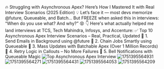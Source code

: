 🔥 Struggling with Asynchronous Apex? Here’s How I Mastered It with Real Interview Scenarios (2025 Edition) 💡
Let’s face it — most devs memorize @future, Queueable, and Batch…
But FREEZE when asked this in interviews:
“When do you use what? And why?” 😵
👇 Here's what actually helped me land interviews at TCS, Tech Mahindra, Infosys, and Accenture:
✅ Top 10 Asynchronous Apex Interview Scenarios – Real, Practical, Updated
📌 1. Send Emails in Background using @future
📌 2. Chain Jobs Smartly using Queueable
📌 3. Mass Updates with Batchable Apex (Over 1 Million Records)
📌 4. Retry Logic in Callouts – No More Failures
📌 5. Bell Notifications with Queueable Magic
![Top Asynchronous Apex Interview](https://github.com/user-attachments/assets/b992fb01-e4b7-4220-bebd-5958298d6f00)
![1751395564931](https://github.com/user-attachments/assets/e8bda2ee-a9f9-4ab8-aa9b-7455f9e22345)
![1751395564271](https://github.com/user-attachments/assets/952088bb-7295-47dc-8d08-c267a94dc9c3)
![1751395564431](https://github.com/user-attachments/assets/d745834d-00fe-4f25-bd3d-daceaf804934)
![1751395564053](https://github.com/user-attachments/assets/e58e614b-d750-4bfd-99b5-03b01a528ff4)
![1751395564209](https://github.com/user-attachments/assets/f3146fe5-209b-4cbb-bfaa-f2b32ce87331)
